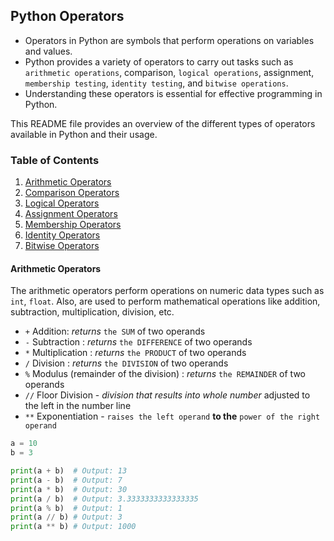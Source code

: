 ## Python Operators

- Operators in Python are symbols that perform operations on variables and values.
- Python provides a variety of operators to carry out tasks such as `arithmetic operations`, comparison, `logical operations`, assignment, `membership testing`, ``identity testing``, and `bitwise operations`. 
- Understanding these operators is essential for effective programming in Python.

This README file provides an overview of the different types of operators available in Python and their usage.

### Table of Contents

1. [Arithmetic Operators](#arithmetic-operators)
2. [Comparison Operators](#comparison-operators)
3. [Logical Operators](#logical-operators)
4. [Assignment Operators](#assignment-operators)
5. [Membership Operators](#membership-operators)
6. [Identity Operators](#identity-operators)
7. [Bitwise Operators](#bitwise-operators)

#### Arithmetic Operators <a name="arithmetic-operators"></a>

The arithmetic operators perform operations on numeric data types such as `int`, `float`. 
Also, are used to perform mathematical operations like addition, subtraction, multiplication, division, etc.

- `+` Addition: *returns* `the SUM` of two operands
- `-` Subtraction : *returns* `the DIFFERENCE` of two operands
- `*` Multiplication : *returns*  `the PRODUCT` of two operands
- `/` Division : *returns* `the DIVISION` of two operands
- `%` Modulus (remainder of the division) : *returns* `the REMAINDER` of two operands
- `//` Floor Division - *division that results into whole number* adjusted to the left in the number line
- `**` Exponentiation - ``raises the left operand`` **to the** `power of the right operand`

```python
a = 10
b = 3

print(a + b)  # Output: 13
print(a - b)  # Output: 7
print(a * b)  # Output: 30
print(a / b)  # Output: 3.3333333333333335
print(a % b)  # Output: 1
print(a // b) # Output: 3
print(a ** b) # Output: 1000
```